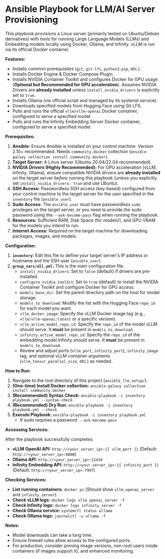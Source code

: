 # Ansible Playbook for LLM/AI Server Provisioning

This playbook provisions a Linux server (primarily tested on Ubuntu/Debian derivatives) with tools for running Large Language Models (LLMs) and Embedding models locally using Docker, Ollama, and Infinity. vLLM is run via its official Docker container.

**Features:**

*   Installs common prerequisites (`git`, `git-lfs`, `python3-pip`, etc.).
*   Installs Docker Engine & Docker Compose Plugin.
*   Installs NVIDIA Container Toolkit and configures Docker for GPU usage (**Optional but Recommended for GPU acceleration**). Assumes NVIDIA Drivers are **already installed** unless `install_nvidia_drivers` is explicitly set to `true`.
*   Installs Ollama (via official script and managed by its systemd service).
*   Downloads specified models from Hugging Face using Git LFS.
*   Pulls and runs the official `vllm/vllm-openai` Docker container, configured to serve a specified model.
*   Pulls and runs the Infinity Embedding Server Docker container, configured to serve a specified model.

**Prerequisites:**

1.  **Ansible:** Ensure Ansible is installed on your control machine. Version 2.10+ recommended. Needs `community.docker` collection (`ansible-galaxy collection install community.docker`).
2.  **Target Server:** A Linux server (Ubuntu 20.04/22.04 recommended).
3.  **NVIDIA Drivers (Highly Recommended):** For GPU acceleration (vLLM, Infinity, Ollama), ensure compatible NVIDIA drivers are **already installed** on the target server *before* running this playbook (unless you explicitly set `install_nvidia_drivers: true` and use Ubuntu).
4.  **SSH Access:** Passwordless SSH access (key-based) configured from your control machine to the target server for the user specified in the `inventory` file (`ansible_user`).
5.  **Sudo Access:** The `ansible_user` must have passwordless `sudo` privileges on the target server, or you need to provide the sudo password using the `--ask-become-pass` flag when running the playbook.
6.  **Resources:** Sufficient RAM, Disk Space (for models!), and GPU VRAM for the models you intend to run.
7.  **Internet Access:** Required on the target machine for downloading packages, images, and models.

**Configuration:**

1.  **`inventory`:** Edit this file to define your target server's IP address or hostname and the SSH user (`ansible_user`).
2.  **`group_vars/all.yml`:** This is the main configuration file.
    *   `install_nvidia_drivers`: Set to `false` (default) if drivers are pre-installed.
    *   `configure_nvidia_toolkit`: Set to `true` (default) to install the NVIDIA Container Toolkit and configure Docker for GPU access.
    *   `models_base_dir`: Set the parent directory path on the host for model storage.
    *   `models_to_download`: Modify the list with the Hugging Face `repo_id` for each model you want.
    *   `vllm_docker_image`: Specify the vLLM Docker image tag (e.g., `vllm/vllm-openai:latest` or a specific version).
    *   `vllm_active_model_repo_id`: Specify the `repo_id` of the model vLLM should serve. It **must** be present in `models_to_download`.
    *   `infinity_active_model_repo_id`: Specify the `repo_id` of the embedding model Infinity should serve. It **must** be present in `models_to_download`.
    *   Review and adjust ports (`vllm_port`, `infinity_port`), `infinity_image` tag, and optional vLLM container arguments (`vllm_tensor_parallel_size`, etc.) as needed.

**How to Run:**

1.  Navigate to the root directory of this project (`ansible_llm_setup/`).
2.  **(One-time) Install Docker collection:** `ansible-galaxy collection install community.docker`
3.  **(Recommended) Syntax Check:** `ansible-playbook -i inventory playbook.yml --syntax-check`
4.  **(Recommended) Dry Run:** `ansible-playbook -i inventory playbook.yml --check`
5.  **Execute Playbook:** `ansible-playbook -i inventory playbook.yml`
    *   If sudo requires a password: `--ask-become-pass`

**Accessing Services:**

After the playbook successfully completes:

*   **vLLM OpenAI API:** `http://<your_server_ip>:{{ vllm_port }}` (Default: `http://<your_server_ip>:8000`)
*   **Ollama API:** `http://<your_server_ip>:11434`
*   **Infinity Embedding API:** `http://<your_server_ip>:{{ infinity_port }}` (Default: `http://<your_server_ip>:7997`)

**Checking Services:**

*   **List running containers:** `docker ps` (Should show `vllm_openai_server` and `infinity_server`).
*   **Check vLLM logs:** `docker logs vllm_openai_server -f`
*   **Check Infinity logs:** `docker logs infinity_server -f`
*   **Check Ollama service:** `systemctl status ollama`
*   **Check Ollama logs:** `journalctl -u ollama -f`

**Notes:**

*   Model downloads can take a long time.
*   Ensure firewall rules allow access to the configured ports.
*   For production, consider pinning image versions, non-root users inside containers (if images support it), and enhanced monitoring.

